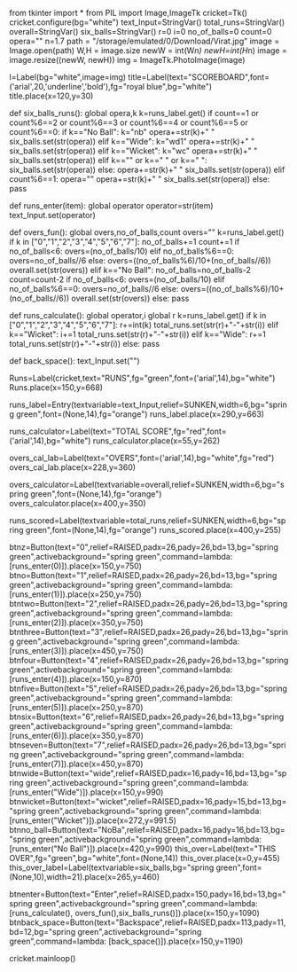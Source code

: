 from tkinter import *
from PIL import Image,ImageTk
cricket=Tk()
cricket.configure(bg="white")
text_Input=StringVar()
total_runs=StringVar()
overall=StringVar()
six_balls=StringVar()
r=0
i=0
no_of_balls=0
count=0
opera=""
n=1.7
path = "/storage/emulated/0/Download/Virat.jpg" 
image = Image.open(path)
W,H = image.size
newW = int(W*n)
newH=int(H*n)
image = image.resize((newW, newH))
img = ImageTk.PhotoImage(image)

l=Label(bg="white",image=img)
title=Label(text="SCOREBOARD",font=('arial',20,'underline','bold'),fg="royal blue",bg="white")
title.place(x=120,y=30)

def six_balls_runs():
	global opera,k
	k=runs_label.get()
	if count==1 or count%6==2 or count%6==3 or count%6==4 or count%6==5 or count%6==0:
		if k=="No Ball":
			k="nb"
			opera+=str(k)+"   "
			six_balls.set(str(opera))
		elif k=="Wide":
			k="wd1"
			opera+=str(k)+"   "
			six_balls.set(str(opera))
		elif k=="Wicket":
			k="wc"
			opera+=str(k)+"   "
			six_balls.set(str(opera))
		elif k=="" or k==" " or k=="   ":
			six_balls.set(str(opera))
		else:
			opera+=str(k)+"   "
			six_balls.set(str(opera))
	elif count%6==1:
		opera=""
		opera+=str(k)+"   "
		six_balls.set(str(opera))
	else:
		pass
			
	
def runs_enter(item):
	global operator
	operator=str(item)
	text_Input.set(operator)

	
def overs_fun():
	global overs,no_of_balls,count
	overs=""
	k=runs_label.get()
	if k in ["0","1","2","3","4","5","6","7"]:
		no_of_balls+=1
		count+=1
		if no_of_balls<6:
			overs=(no_of_balls/10)
		elif no_of_balls%6==0:
			overs=no_of_balls//6
		else:
			overs=((no_of_balls%6)/10+(no_of_balls//6))
		overall.set(str(overs))
	elif k=="No Ball":
		no_of_balls=no_of_balls-2
		count=count-2
		if no_of_balls<6:
			overs=(no_of_balls/10)
		elif no_of_balls%6==0:
			overs=no_of_balls//6
		else:
			overs=((no_of_balls%6)/10+(no_of_balls//6))	
		overall.set(str(overs))
	else:
		pass
		
		
def runs_calculate():
	global operator,i
	global r
	k=runs_label.get()
	if k in ["0","1","2","3","4","5","6","7"]:
		r+=int(k)
		total_runs.set(str(r)+"-"+str(i))
	elif k=="Wicket":
		i+=1
		total_runs.set(str(r)+"-"+str(i))
	elif k=="Wide":
		r+=1
		total_runs.set(str(r)+"-"+str(i))
	else:
		pass


def back_space():
	text_Input.set("")
	
		
				
Runs=Label(cricket,text="RUNS",fg="green",font=('arial',14),bg="white")
Runs.place(x=150,y=668)

runs_label=Entry(textvariable=text_Input,relief=SUNKEN,width=6,bg="spring green",font=(None,14),fg="orange")
runs_label.place(x=290,y=663)

runs_calculator=Label(text="TOTAL SCORE",fg="red",font=('arial',14),bg="white")
runs_calculator.place(x=55,y=262)

overs_cal_lab=Label(text="OVERS",font=('arial',14),bg="white",fg="red")
overs_cal_lab.place(x=228,y=360)

overs_calculator=Label(textvariable=overall,relief=SUNKEN,width=6,bg="spring green",font=(None,14),fg="orange")
overs_calculator.place(x=400,y=350)

runs_scored=Label(textvariable=total_runs,relief=SUNKEN,width=6,bg="spring green",font=(None,14),fg="orange")
runs_scored.place(x=400,y=255)

btnz=Button(text="0",relief=RAISED,padx=26,pady=26,bd=13,bg="spring green",activebackground="spring green",command=lambda: [runs_enter(0)]).place(x=150,y=750)
btno=Button(text="1",relief=RAISED,padx=26,pady=26,bd=13,bg="spring green",activebackground="spring green",command=lambda: [runs_enter(1)]).place(x=250,y=750)
btntwo=Button(text="2",relief=RAISED,padx=26,pady=26,bd=13,bg="spring green",activebackground="spring green",command=lambda: [runs_enter(2)]).place(x=350,y=750)
btnthree=Button(text="3",relief=RAISED,padx=26,pady=26,bd=13,bg="spring green",activebackground="spring green",command=lambda: [runs_enter(3)]).place(x=450,y=750)
btnfour=Button(text="4",relief=RAISED,padx=26,pady=26,bd=13,bg="spring green",activebackground="spring green",command=lambda: [runs_enter(4)]).place(x=150,y=870)
btnfive=Button(text="5",relief=RAISED,padx=26,pady=26,bd=13,bg="spring green",activebackground="spring green",command=lambda: [runs_enter(5)]).place(x=250,y=870)
btnsix=Button(text="6",relief=RAISED,padx=26,pady=26,bd=13,bg="spring green",activebackground="spring green",command=lambda: [runs_enter(6)]).place(x=350,y=870)
btnseven=Button(text="7",relief=RAISED,padx=26,pady=26,bd=13,bg="spring green",activebackground="spring green",command=lambda: [runs_enter(7)]).place(x=450,y=870)
btnwide=Button(text="wide",relief=RAISED,padx=16,pady=16,bd=13,bg="spring green",activebackground="spring green",command=lambda: [runs_enter("Wide")]).place(x=150,y=990)
btnwicket=Button(text="wicket",relief=RAISED,padx=16,pady=15,bd=13,bg="spring green",activebackground="spring green",command=lambda: [runs_enter("Wicket")]).place(x=272,y=991.5)
btnno_ball=Button(text="NoBa",relief=RAISED,padx=16,pady=16,bd=13,bg="spring green",activebackground="spring green",command=lambda: [runs_enter("No Ball")]).place(x=420,y=990)
this_over=Label(text="THIS OVER",fg="green",bg="white",font=(None,14))
this_over.place(x=0,y=455)
this_over_label=Label(textvariable=six_balls,bg="spring green",font=(None,10),width=21).place(x=265,y=460)


btnenter=Button(text="Enter",relief=RAISED,padx=150,pady=16,bd=13,bg="spring green",activebackground="spring green",command=lambda: [runs_calculate(), overs_fun(),six_balls_runs()]).place(x=150,y=1090)
btnback_space=Button(text="Backspace",relief=RAISED,padx=113,pady=11,bd=12,bg="spring green",activebackground="spring green",command=lambda: [back_space()]).place(x=150,y=1190)

cricket.mainloop()
